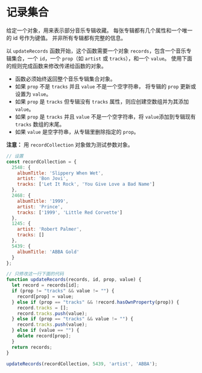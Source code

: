 # 记录集合

给定一个对象，用来表示部分音乐专辑收藏。 每张专辑都有几个属性和一个唯一的 id 号作为键值。 并非所有专辑都有完整的信息。

以 `updateRecords` 函数开始，这个函数需要一个对象 `records`，包含一个音乐专辑集合，一个 `id`，一个 `prop`（如 `artist` 或 `tracks`），和一个 `value`。 使用下面的规则完成函数来修改传递给函数的对象。

- 函数必须始终返回整个音乐专辑集合对象。
- 如果 `prop` 不是 `tracks` 并且 `value` 不是一个空字符串， 将专辑的 `prop` 更新或设置为 `value`。
- 如果 `prop` 是 `tracks` 但专辑没有 `tracks` 属性，则应创建空数组并为其添加 `value`。
- 如果 `prop` 是 `tracks` 并且 `value` 不是一个空字符串，将 `value`添加到专辑现有 `tracks` 数组的末尾。
- 如果 `value` 是空字符串，从专辑里删除指定的 `prop`。

**注意：** 用 `recordCollection` 对象做为测试参数对象。

```js
// 设置
const recordCollection = {
  2548: {
    albumTitle: 'Slippery When Wet',
    artist: 'Bon Jovi',
    tracks: ['Let It Rock', 'You Give Love a Bad Name']
  },
  2468: {
    albumTitle: '1999',
    artist: 'Prince',
    tracks: ['1999', 'Little Red Corvette']
  },
  1245: {
    artist: 'Robert Palmer',
    tracks: []
  },
  5439: {
    albumTitle: 'ABBA Gold'
  }
};

// 只修改这一行下面的代码
function updateRecords(records, id, prop, value) {
  let record = records[id];
  if (prop != "tracks" && value != "") {
    record[prop] = value;
  } else if (prop == "tracks" && !record.hasOwnProperty(prop)) {
    record.tracks = [];
    record.tracks.push(value);
  } else if (prop == "tracks" && value != "") {
    record.tracks.push(value);
  } else if (value == "") {
    delete record[prop];
  }
  return records;
}

updateRecords(recordCollection, 5439, 'artist', 'ABBA');
```

